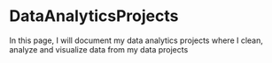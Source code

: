 # DataAnalyticsProjects
In this page, I will document my data analytics projects where I clean, analyze and visualize data from my data projects
